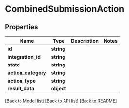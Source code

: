 # CombinedSubmissionAction

## Properties
Name | Type | Description | Notes
------------ | ------------- | ------------- | -------------
**id** | **string** |  | 
**integration_id** | **string** |  | 
**state** | **string** |  | 
**action_category** | **string** |  | 
**action_type** | **string** |  | 
**result_data** | **object** |  | 

[[Back to Model list]](../README.md#documentation-for-models) [[Back to API list]](../README.md#documentation-for-api-endpoints) [[Back to README]](../README.md)


